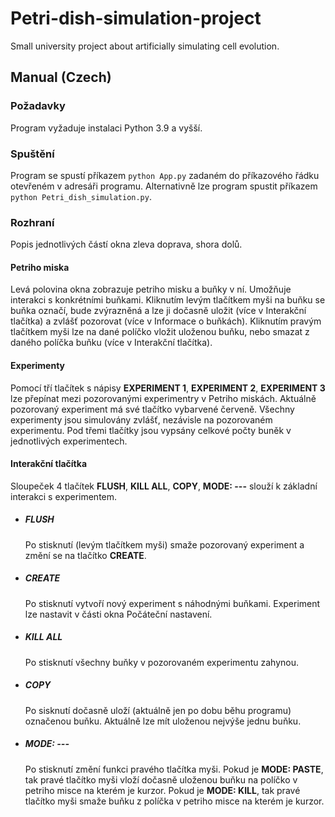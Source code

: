 # Petri-dish-simulation-project
Small university project about artificially simulating cell evolution.
## Manual (Czech)
### Požadavky
Program vyžaduje instalaci Python 3.9 a vyšší.
### Spuštění
Program se spustí příkazem `python App.py` zadaném do příkazového řádku otevřeném v adresáři programu. 
Alternativně lze program spustit příkazem `python Petri_dish_simulation.py`.
### Rozhraní
Popis jednotlivých částí okna zleva doprava, shora dolů.
#### Petriho miska
Levá polovina okna zobrazuje petriho misku a buňky v ní. Umožňuje interakci s konkrétními buňkami.
Kliknutím levým tlačítkem myši na buňku se buňka označí, bude zvýrazněná a lze ji dočasně uložit (více v Interakční tlačítka) a zvlášť pozorovat (více v Informace o buňkách).
Kliknutím pravým tlačítkem myši lze na dané políčko vložit uloženou buňku, nebo smazat z daného políčka buňku (více v Interakční tlačítka).
#### Experimenty
Pomocí tří tlačítek s nápisy **EXPERIMENT 1**, **EXPERIMENT 2**, **EXPERIMENT 3** lze přepínat mezi pozorovanými experimentry v Petriho miskách.
Aktuálně pozorovaný experiment má své tlačítko vybarvené červeně. Všechny experimenty jsou simulovány zvlášť, nezávisle na pozorovaném experimentu.
Pod třemi tlačítky jsou vypsány celkové počty buněk v jednotlivých experimentech.
#### Interakční tlačítka
Sloupeček 4 tlačítek **FLUSH**, **KILL ALL**, **COPY**, **MODE: ---** slouží k základní interakci s experimentem.
* ##### FLUSH
  Po stisknutí (levým tlačítkem myši) smaže pozorovaný experiment a změní se na tlačítko **CREATE**.
* ##### CREATE
  Po stisknutí vytvoří nový experiment s náhodnými buňkami. Experiment lze nastavit v části okna Počáteční nastavení.
* ##### KILL ALL
  Po stisknutí všechny buňky v pozorovaném experimentu zahynou.
* ##### COPY
  Po sisknutí dočasně uloží (aktuálně jen po dobu běhu programu) označenou buňku. Aktuálně lze mít uloženou nejvýše jednu buňku.
* ##### MODE: ---
  Po stisknutí změní funkci pravého tlačítka myši. Pokud je **MODE: PASTE**, tak pravé tlačítko myši vloží dočasně uloženou buňku na políčko v petriho misce
  na kterém je kurzor. Pokud je **MODE: KILL**, tak pravé tlačítko myši smaže buňku z políčka v petriho misce na kterém je kurzor. 
  
